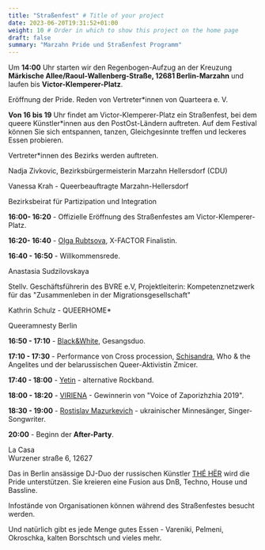 ```yaml
---
title: "Straßenfest" # Title of your project
date: 2023-06-20T19:31:52+01:00
weight: 10 # Order in which to show this project on the home page
draft: false
summary: "Marzahn Pride und Straßenfest Programm"
---
```


Um **14:00** Uhr starten wir den Regenbogen-Aufzug an der Kreuzung **Märkische Allee/Raoul-Wallenberg-Straße, 12681 Berlin-Marzahn** und laufen bis **Victor-Klemperer-Platz**.

Eröffnung der Pride. Reden von Vertreter\*innen von Quarteera e. V.

**Von 16 bis 19** Uhr findet am Victor-Klemperer-Platz ein Straßenfest, bei dem queere Künstler\*innen aus den PostOst-Ländern auftreten. Auf dem Festival können Sie sich entspannen, tanzen, Gleichgesinnte treffen und leckeres Essen probieren.

Vertreter\*innen des Bezirks werden auftreten.

Nadja Zivkovic, Bezirksbürgermeisterin Marzahn Hellersdorf (CDU)

Vanessa Krah - Queerbeauftragte Marzahn-Hellersdorf

Bezirksbeirat für Partizipation und Integration

**16:00- 16:20** - Offizielle Eröffnung des Straßenfestes am Victor-Klemperer-Platz.

**16:20- 16:40** - [Olga Rubtsova](https://instagram.com/ooh.rubtsova), X-FACTOR Finalistin.

**16:40 - 16:50** - Willkommensrede.

Anastasia Sudzilovskaya

Stellv. Geschäftsführerin des BVRE e.V, Projektleiterin: Kompetenznetzwerk für das
"Zusammenleben in der Migrationsgesellschaft"

Kathrin Schulz - QUEERHOME\*

Queeramnesty Berlin

**16:50 - 17:10** - [Black&White](https://instagram.com/music_band_blackandwhite), Gesangsduo.

**17:10 - 17:30** - Performance von Cross procession, [Schisandra](https://instagram.com/schisandra.who), Who & the Angelites und der belarussischen Queer-Aktivistin Zmicer.

**17:40 - 18:00** - [Yetin](https://instagram.com/yetinband) - alternative Rockband.

**18:00 - 18:20** - [VIRIENA](https://instagram.com/viriena) - Gewinnerin von "Voice of Zaporizhzhia 2019".

**18:30 - 19:00** - [Rostislav Mazurkevich](https://instagram.com/rostislav_mazurkevich) - ukrainischer Minnesänger, Singer-Songwriter.

**20:00** - Beginn der **After-Party**.

La Casa\
Wurzener straße 6, 12627

Das in Berlin ansässige DJ-Duo der russischen Künstler [THÉ HËR](https://instagram.com/theherrave) wird die Pride unterstützen. Sie kreieren eine Fusion aus DnB, Techno, House und Bassline.

Infostände von Organisationen können während des Straßenfestes besucht werden.

Und natürlich gibt es jede Menge gutes Essen - Vareniki, Pelmeni, Okroschka, kalten Borschtsch und vieles mehr.




